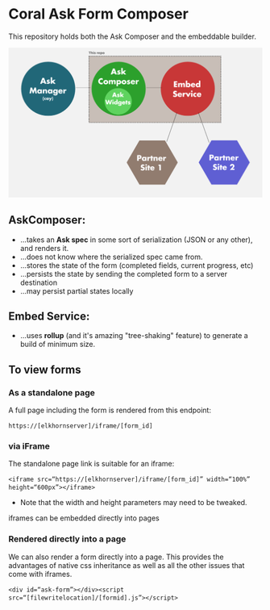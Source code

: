 # Coral Ask Form Composer

This repository holds both the Ask Composer and the embeddable builder.

![ArchDiagram](docs/arch.png?raw=true "ArchDiagram")

## AskComposer:

- ...takes an **Ask spec** in some sort of serialization (JSON or any other), and renders it.
- ...does not know where the serialized spec came from.
- ...stores the state of the form (completed fields, current progress, etc)
- ...persists the state by sending the completed form to a server destination
- ...may persist partial states locally

## Embed Service:

- ...uses **rollup** (and it's amazing "tree-shaking" feature) to generate a build of minimum size.

## To view forms

### As a standalone page

A full page including the form is rendered from this endpoint:

```
https://[elkhornserver]/iframe/[form_id]
```

### via iFrame

The standalone page link is suitable for an iframe:

```
<iframe src=“https://[elkhornserver]/iframe/[form_id]” width=“100%” height=“600px”></iframe>
```

- Note that the width and height parameters may need to be tweaked.

iframes can be embedded directly into pages

### Rendered directly into a page

We can also render a form directly into a page.  This provides the advantages of native css inheritance as well as all the other issues that come with iframes.

```
<div id=“ask-form”></div><script src=“[filewritelocation]/[formid].js”></script>
```
